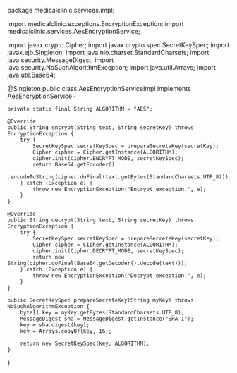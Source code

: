 package medicalclinic.services.impl;

import medicalclinic.exceptions.EncryptionException;
import medicalclinic.services.AesEncryptionService;

import javax.crypto.Cipher;
import javax.crypto.spec.SecretKeySpec;
import javax.ejb.Singleton;
import java.nio.charset.StandardCharsets;
import java.security.MessageDigest;
import java.security.NoSuchAlgorithmException;
import java.util.Arrays;
import java.util.Base64;

@Singleton
public class AesEncryptionServiceImpl implements AesEncryptionService {

    private static final String ALGORITHM = "AES";

    @Override
    public String encrypt(String text, String secretKey) throws EncryptionException {
        try {
            SecretKeySpec secretKeySpec = prepareSecreteKey(secretKey);
            Cipher cipher = Cipher.getInstance(ALGORITHM);
            cipher.init(Cipher.ENCRYPT_MODE, secretKeySpec);
            return Base64.getEncoder()
                    .encodeToString(cipher.doFinal(text.getBytes(StandardCharsets.UTF_8)));
        } catch (Exception e) {
            throw new EncryptionException("Encrypt exception.", e);
        }
    }

    @Override
    public String decrypt(String text, String secretKey) throws EncryptionException {
        try {
            SecretKeySpec secretKeySpec = prepareSecreteKey(secretKey);
            Cipher cipher = Cipher.getInstance(ALGORITHM);
            cipher.init(Cipher.DECRYPT_MODE, secretKeySpec);
            return new String(cipher.doFinal(Base64.getDecoder().decode(text)));
        } catch (Exception e) {
            throw new EncryptionException("Decrypt exception.", e);
        }
    }

    public SecretKeySpec prepareSecreteKey(String myKey) throws NoSuchAlgorithmException {
        byte[] key = myKey.getBytes(StandardCharsets.UTF_8);
        MessageDigest sha = MessageDigest.getInstance("SHA-1");
        key = sha.digest(key);
        key = Arrays.copyOf(key, 16);

        return new SecretKeySpec(key, ALGORITHM);
    }
}
